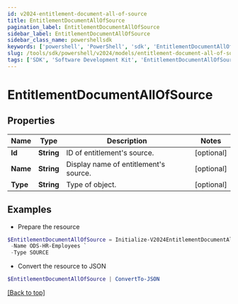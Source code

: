 ```yaml
---
id: v2024-entitlement-document-all-of-source
title: EntitlementDocumentAllOfSource
pagination_label: EntitlementDocumentAllOfSource
sidebar_label: EntitlementDocumentAllOfSource
sidebar_class_name: powershellsdk
keywords: ['powershell', 'PowerShell', 'sdk', 'EntitlementDocumentAllOfSource', 'V2024EntitlementDocumentAllOfSource'] 
slug: /tools/sdk/powershell/v2024/models/entitlement-document-all-of-source
tags: ['SDK', 'Software Development Kit', 'EntitlementDocumentAllOfSource', 'V2024EntitlementDocumentAllOfSource']
---
```



# EntitlementDocumentAllOfSource

## Properties

Name | Type | Description | Notes
------------ | ------------- | ------------- | -------------
**Id** | **String** | ID of entitlement's source. | [optional] 
**Name** | **String** | Display name of entitlement's source. | [optional] 
**Type** | **String** | Type of object. | [optional] 

## Examples

- Prepare the resource
```powershell
$EntitlementDocumentAllOfSource = Initialize-V2024EntitlementDocumentAllOfSource  -Id 2c91808b6e9e6fb8016eec1a2b6f7b5f `
 -Name ODS-HR-Employees `
 -Type SOURCE
```

- Convert the resource to JSON
```powershell
$EntitlementDocumentAllOfSource | ConvertTo-JSON
```


[[Back to top]](#) 

